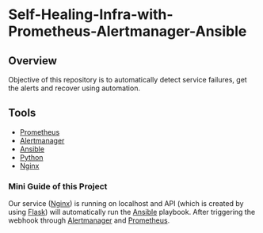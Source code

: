# Self-Healing-Infra-with-Prometheus-Alertmanager-Ansible

## Overview
Objective of this repository is to automatically detect service failures, get the alerts and recover using automation.

## Tools
- [Prometheus](https://prometheus.io/download/#prometheus) 
- [Alertmanager](https://prometheus.io/download/#alertmanager)
- [Ansible](https://docs.ansible.com/ansible/latest/installation_guide/intro_installation.html#pipx-install)
- [Python](https://www.python.org/downloads/source/)
- [Nginx](https://docs.nginx.com/nginx/admin-guide/installing-nginx/installing-nginx-open-source/)

### Mini Guide of this Project
Our service ([Nginx](https://docs.nginx.com/nginx/admin-guide/installing-nginx/installing-nginx-open-source/)) is running on localhost and API (which is created by using [Flask](https://flask.palletsprojects.com/en/stable/installation/#install-flask)) will automatically run the [Ansible](https://docs.ansible.com/ansible/latest/installation_guide/intro_installation.html#pipx-install) playbook. After triggering the webhook through [Alertmanager](https://prometheus.io/download/#alertmanager) and [Prometheus](https://prometheus.io/download/#prometheus).


